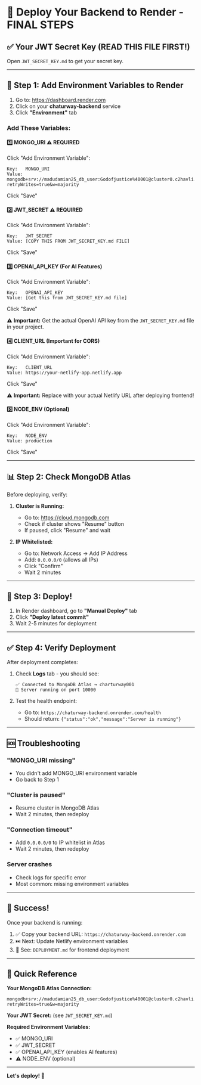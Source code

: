 # 🚀 Deploy Your Backend to Render - FINAL STEPS

## ✅ Your JWT Secret Key (READ THIS FILE FIRST!)

Open `JWT_SECRET_KEY.md` to get your secret key.

---

## 🔧 Step 1: Add Environment Variables to Render

1. Go to: https://dashboard.render.com
2. Click on your **chaturway-backend** service
3. Click **"Environment"** tab

### Add These Variables:

#### 1️⃣ MONGO_URI ⚠️ REQUIRED
Click "Add Environment Variable":
```
Key:   MONGO_URI
Value: mongodb+srv://madudamian25_db_user:Godofjustice%40001@cluster0.c2havli.mongodb.net/charturway001?retryWrites=true&w=majority
```
Click "Save"

#### 2️⃣ JWT_SECRET ⚠️ REQUIRED  
Click "Add Environment Variable":
```
Key:   JWT_SECRET
Value: [COPY THIS FROM JWT_SECRET_KEY.md FILE]
```
Click "Save"

#### 3️⃣ OPENAI_API_KEY (For AI Features)
Click "Add Environment Variable":
```
Key:   OPENAI_API_KEY
Value: [Get this from JWT_SECRET_KEY.md file]
```
Click "Save"

⚠️ **Important:** Get the actual OpenAI API key from the `JWT_SECRET_KEY.md` file in your project.

#### 4️⃣ CLIENT_URL (Important for CORS)
Click "Add Environment Variable":
```
Key:   CLIENT_URL
Value: https://your-netlify-app.netlify.app
```
Click "Save"

⚠️ **Important:** Replace with your actual Netlify URL after deploying frontend!

#### 5️⃣ NODE_ENV (Optional)
Click "Add Environment Variable":
```
Key:   NODE_ENV  
Value: production
```
Click "Save"

---

## 📊 Step 2: Check MongoDB Atlas

Before deploying, verify:

1. **Cluster is Running:**
   - Go to: https://cloud.mongodb.com
   - Check if cluster shows "Resume" button
   - If paused, click "Resume" and wait

2. **IP Whitelisted:**
   - Go to: Network Access → Add IP Address
   - Add: `0.0.0.0/0` (allows all IPs)
   - Click "Confirm"
   - Wait 2 minutes

---

## 🎯 Step 3: Deploy!

1. In Render dashboard, go to **"Manual Deploy"** tab
2. Click **"Deploy latest commit"**
3. Wait 2-5 minutes for deployment

---

## ✅ Step 4: Verify Deployment

After deployment completes:

1. Check **Logs** tab - you should see:
   ```
   ✅ Connected to MongoDB Atlas → charturway001
   🚀 Server running on port 10000
   ```

2. Test the health endpoint:
   - Go to: `https://chaturway-backend.onrender.com/health`
   - Should return: `{"status":"ok","message":"Server is running"}`

---

## 🆘 Troubleshooting

### "MONGO_URI missing"
- You didn't add MONGO_URI environment variable
- Go back to Step 1

### "Cluster is paused"  
- Resume cluster in MongoDB Atlas
- Wait 2 minutes, then redeploy

### "Connection timeout"
- Add `0.0.0.0/0` to IP whitelist in Atlas
- Wait 2 minutes, then redeploy

### Server crashes
- Check logs for specific error
- Most common: missing environment variables

---

## 🎉 Success!

Once your backend is running:

1. ✅ Copy your backend URL: `https://chaturway-backend.onrender.com`
2. ⏭️ Next: Update Netlify environment variables
3. 📖 See: `DEPLOYMENT.md` for frontend deployment

---

## 📝 Quick Reference

**Your MongoDB Atlas Connection:**
```
mongodb+srv://madudamian25_db_user:Godofjustice%40001@cluster0.c2havli.mongodb.net/charturway001?retryWrites=true&w=majority
```

**Your JWT Secret:** (see `JWT_SECRET_KEY.md`)

**Required Environment Variables:**
- ✅ MONGO_URI
- ✅ JWT_SECRET
- ✅ OPENAI_API_KEY (enables AI features)
- ⚠️ NODE_ENV (optional)

---

**Let's deploy! 🚀**

